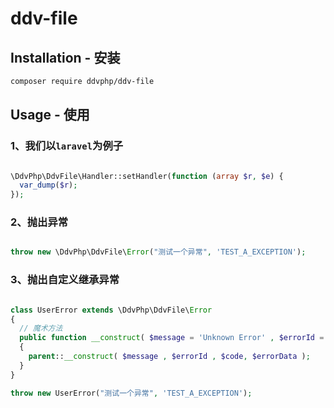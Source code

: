 ddv-file
===================

Installation - 安装
------------

```bash
composer require ddvphp/ddv-file
```

Usage - 使用
-----

### 1、我们以`laravel`为例子

```php

\DdvPhp\DdvFile\Handler::setHandler(function (array $r, $e) {
  var_dump($r);  
});


```

### 2、抛出异常

```php

throw new \DdvPhp\DdvFile\Error("测试一个异常", 'TEST_A_EXCEPTION');

```

### 3、抛出自定义继承异常

```php

class UserError extends \DdvPhp\DdvFile\Error
{
  // 魔术方法
  public function __construct( $message = 'Unknown Error' , $errorId = 'UNKNOWN_ERROR' , $code = '400', $errorData = array() )
  {
    parent::__construct( $message , $errorId , $code, $errorData );
  }
}

throw new UserError("测试一个异常", 'TEST_A_EXCEPTION');

```
